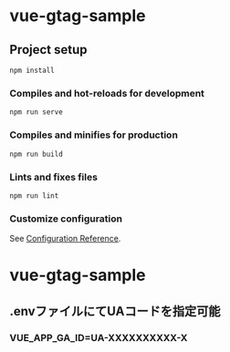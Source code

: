 # vue-gtag-sample

## Project setup
```
npm install
```

### Compiles and hot-reloads for development
```
npm run serve
```

### Compiles and minifies for production
```
npm run build
```

### Lints and fixes files
```
npm run lint
```

### Customize configuration
See [Configuration Reference](https://cli.vuejs.org/config/).
# vue-gtag-sample
## .envファイルにてUAコードを指定可能
### VUE_APP_GA_ID=UA-XXXXXXXXXX-X

